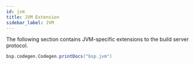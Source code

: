 ```yaml
---
id: jvm
title: JVM Extension
sidebar_label: JVM
---
```


The following section contains JVM-specific extensions to the build server
protocol.

```scala mdoc:passthrough
bsp.codegen.Codegen.printDocs("bsp.jvm")
```
